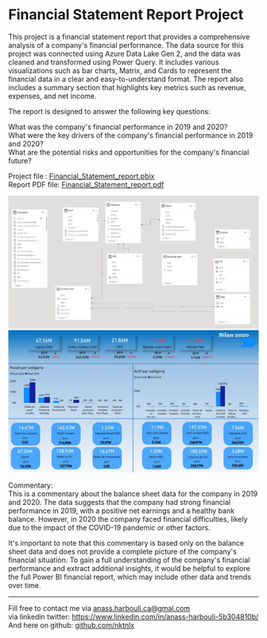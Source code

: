 # Financial Statement Report Project

This project is a financial statement report that provides a comprehensive analysis of a company's financial performance. 
The data source for this project was connected using Azure Data Lake Gen 2, and the data was cleaned and transformed using Power Query. 
It includes various visualizations such as bar charts, Matrix, and Cards to represent the financial data in a clear and easy-to-understand format. 
The report also includes a summary section that highlights key metrics such as revenue, expenses, and net income.

The report is designed to answer the following key questions:

What was the company's financial performance in 2019 and 2020?<br>
What were the key drivers of the company's financial performance in 2019 and 2020?<br>
What are the potential risks and opportunities for the company's financial future?<br>

Project file : [Financial_Statement_report.pbix](https://github.com/HarbouliCA/Power_BI/blob/main/Financial_Statement_report/Financial_Statement_report.pbix)<br>
Report PDF file: [Financial_Statement_report.pdf](https://github.com/HarbouliCA/Power_BI/blob/main/Financial_Statement_report/Financial_Statement_report.pdf)

![data_modeling](https://github.com/HarbouliCA/Power_BI/blob/main/Financial_Statement_report/data_modeling.JPG)
![Balance_sheet](https://github.com/HarbouliCA/Power_BI/blob/main/Financial_Statement_report/Balance_sheet.JPG)

Commentary: <br>
This is a commentary about the balance sheet data for the company in 2019 and 2020. The data suggests that the company had strong financial performance in 2019, with a positive net earnings and a healthy bank balance. However, in 2020 the company faced financial difficulties, likely due to the impact of the COVID-19 pandemic or other factors.

It's important to note that this commentary is based only on the balance sheet data and does not provide a complete picture of the company's financial situation. 
To gain a full understanding of the company's financial performance and extract additional insights, it would be helpful to explore the full Power BI financial report, which may include other data and trends over time.

--------------------------------------------
Fill free to contact me via anass.harbouli.ca@gmal.com  
via linkedin twitter: https://www.linkedin.com/in/anass-harbouli-5b304810b/   
And here on github: [github.com/nktnlx ](https://github.com/HarbouliCA)
